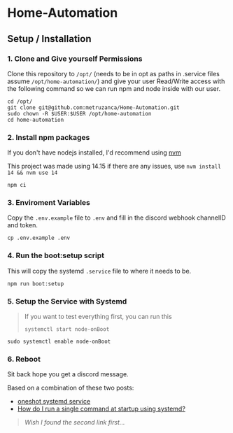 # Home-Automation

## Setup / Installation

### 1. Clone and Give yourself Permissions

Clone this repository to `/opt/` (needs to be in opt as paths in .service files assume `/opt/home-automation/`) and give your user Read/Write access with the following command so we can run npm and node inside with our user.

```
cd /opt/
git clone git@github.com:metruzanca/Home-Automation.git
sudo chown -R $USER:$USER /opt/home-automation
cd home-automation
```

### 2. Install npm packages

If you don't have nodejs installed, I'd recommend using [nvm](https://github.com/nvm-sh/nvm)

This project was made using 14.15 if there are any issues, use `nvm install 14 && nvm use 14`

```
npm ci
```

### 3. Enviroment Variables

Copy the `.env.example` file to `.env` and fill in the discord webhook channelID and token.

```
cp .env.example .env
```

### 4. Run the boot:setup script

This will copy the systemd `.service` file to where it needs to be.

```
npm run boot:setup
```

### 5. Setup the Service with Systemd

> If you want to test everything first, you can run this
>
> ```
> systemctl start node-onBoot
> ```

```
sudo systemctl enable node-onBoot
```

### 6. Reboot

Sit back hope you get a discord message.

Based on a combination of these two posts:

- [oneshot systemd service](https://gist.github.com/drmalex07/d006f12914b21198ee43)
- [How do I run a single command at startup using systemd?](https://askubuntu.com/questions/919054/how-do-i-run-a-single-command-at-startup-using-systemd)

> _Wish I found the second link first..._
